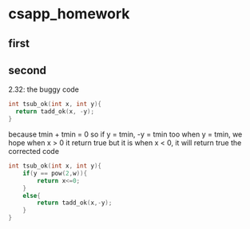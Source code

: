 # csapp_homework
## first
## second
2.32:
the buggy code
```c
int tsub_ok(int x, int y){
  return tadd_ok(x, -y);
}
```
because tmin + tmin = 0
so if y = tmin, -y = tmin too
when y = tmin, we hope when x > 0 it return true
but it is when x < 0, it will return true
the corrected code
```c
int tsub_ok(int x, int y){
	if(y == pow(2,w)){
		return x<=0;
	}
	else{
		return tadd_ok(x,-y);
	}
}
```

